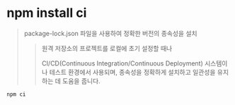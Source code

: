 # npm install ci

> package-lock.json 파일을 사용하여 정확한 버전의 종속성을 설치
>
> > 원격 저장소의 프로젝트를 로컬에 초기 설정할 때나
> >
> > CI/CD(Continuous Integration/Continuous Deployment) 시스템이나 테스트 환경에서 사용되며, 종속성을 정확하게 설치하고 일관성을 유지하는 데 도움을 줍니다.

```sh
npm ci
```
